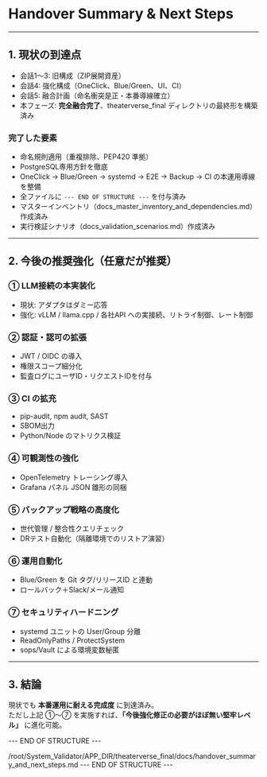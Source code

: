 # Handover Summary & Next Steps

---

## 1. 現状の到達点
- 会話1〜3: 旧構成（ZIP展開資産）
- 会話4: 強化構成（OneClick、Blue/Green、UI、CI）
- 会話5: 融合計画（命名衝突是正・本番導線確立）
- 本フェーズ: **完全融合完了**、theaterverse_final ディレクトリの最終形を構築済み

### 完了した要素
- 命名規則適用（重複排除、PEP420 準拠）
- PostgreSQL専用方針を徹底
- OneClick → Blue/Green → systemd → E2E → Backup → CI の本運用導線を整備
- 全ファイルに `--- END OF STRUCTURE ---` を付与済み
- マスターインベントリ（docs_master_inventory_and_dependencies.md）作成済み
- 実行検証シナリオ（docs_validation_scenarios.md）作成済み

---

## 2. 今後の推奨強化（任意だが推奨）

### ① LLM接続の本実装化
- 現状: アダプタはダミー応答
- 強化: vLLM / llama.cpp / 各社API への実接続、リトライ制御、レート制御

### ② 認証・認可の拡張
- JWT / OIDC の導入
- 権限スコープ細分化
- 監査ログにユーザID・リクエストIDを付与

### ③ CI の拡充
- pip-audit, npm audit, SAST
- SBOM出力
- Python/Node のマトリクス検証

### ④ 可観測性の強化
- OpenTelemetry トレーシング導入
- Grafana パネル JSON 雛形の同梱

### ⑤ バックアップ戦略の高度化
- 世代管理 / 整合性クエリチェック
- DRテスト自動化（隔離環境でのリストア演習）

### ⑥ 運用自動化
- Blue/Green を Git タグ/リリースID と連動
- ロールバック＋Slack/メール通知

### ⑦ セキュリティハードニング
- systemd ユニットの User/Group 分離
- ReadOnlyPaths / ProtectSystem
- sops/Vault による環境変数秘匿

---

## 3. 結論
現状でも **本番運用に耐える完成度** に到達済み。  
ただし上記 ①〜⑦ を実施すれば、**「今後強化修正の必要がほぼ無い堅牢レベル」** に進化可能。

--- END OF STRUCTURE ---
<!-- /root/System_Validator/APP_DIR/theaterverse_final/docs/handover_summary_and_next_steps.md -->

/root/System_Validator/APP_DIR/theaterverse_final/docs/handover_summary_and_next_steps.md
--- END OF STRUCTURE ---
